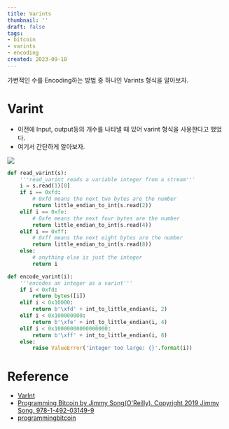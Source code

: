 ```yaml
---
title: Varints
thumbnail: ''
draft: false
tags:
- bitcoin
- varints
- encoding
created: 2023-09-18
---
```


가변적인 수를 Encoding하는 방법 중 하나인 Varints 형식을 알아보자.

# Varint

* 이전에 Input, output등의 개수를 나타낼 때 있어 varint 형식을 사용한다고 했었다.
* 여기서 간단하게 알아보자.

![](BitcoinProgramming_15_Varints_0.png)

````python
def read_varint(s):
    '''read_varint reads a variable integer from a stream'''
    i = s.read(1)[0]
    if i == 0xfd:
        # 0xfd means the next two bytes are the number
        return little_endian_to_int(s.read(2))
    elif i == 0xfe:
        # 0xfe means the next four bytes are the number
        return little_endian_to_int(s.read(4))
    elif i == 0xff:
        # 0xff means the next eight bytes are the number
        return little_endian_to_int(s.read(8))
    else:
        # anything else is just the integer
        return i

def encode_varint(i):
    '''encodes an integer as a varint'''
    if i < 0xfd:
        return bytes([i])
    elif i < 0x10000:
        return b'\xfd' + int_to_little_endian(i, 2)
    elif i < 0x100000000:
        return b'\xfe' + int_to_little_endian(i, 4)
    elif i < 0x10000000000000000:
        return b'\xff' + int_to_little_endian(i, 8)
    else:
        raise ValueError('integer too large: {}'.format(i))
````

# Reference

* [VarInt](https://wiki.bitcoinsv.io/index.php/VarInt)
* [Programming Bitcoin by Jimmy Song(O'Reilly). Copyright 2019 Jimmy Song, 978-1-492-03149-9](https://product.kyobobook.co.kr/detail/S000001810191?LINK=NVB&NaPm=ct%3Dlco3jtn4%7Cci%3Dbf430ef307d43aa5d2aed075a40675b99aea5dd1%7Ctr%3Dboksl1%7Csn%3D5342564%7Chk%3D30b6603d08172940787f2adaf8fa881b7ca80517)
* [programmingbitcoin](https://github.com/jimmysong/programmingbitcoin)
